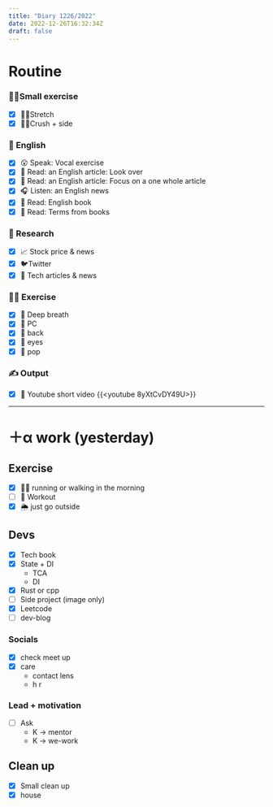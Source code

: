 ```yaml
---
title: "Diary 1226/2022"  
date: 2022-12-26T16:32:34Z
draft: false
---
```


# Routine

### 🧘‍♀️Small exercise

- [x]  🤸‍♂️Stretch
- [x]  🧎‍♀️Crush + side

### 🏴󠁧󠁢󠁥󠁮󠁧󠁿 English

- [x]  😮 Speak: Vocal exercise
- [x]  📖 Read: an English article: Look over
- [x]  📖 Read: an English article: Focus on a one whole article
- [x]  🎧 Listen:  an English news
- [x]  📖 Read: English book
- [x]  📖 Read: Terms from books

### 👀 Research

- [x]  📈 Stock price & news
- [x]  🐦Twitter
- [x]  👾 Tech articles & news

### 🧘‍♀️ Exercise

- [x]  🧘 Deep breath
- [x]  🧘 PC
- [x]  🙆 back
- [x]  🧐 eyes
- [x]  🕺 pop

### ✍️ Output

- [x]  🎥 Youtube short video {{<youtube 8yXtCvDY49U>}}

---

# ＋α work (yesterday)

## Exercise

- [x]  🏃‍♀️ running or walking in the morning
- [ ]  💪 Workout
- [x]  🌦 just go outside

## Devs

- [x]  Tech book
- [x]  State + DI
    - TCA
    - DI
- [x]  Rust or cpp
- [ ]  Side project (image only)
- [x]  Leetcode
- [ ]  dev-blog

### Socials

- [x]  check meet up
- [x]  care
    - contact lens
    - h r

### Lead + motivation

- [ ]  Ask
    - K → mentor
    - K → we-work

## Clean up

- [x]  Small clean up
- [x]  house